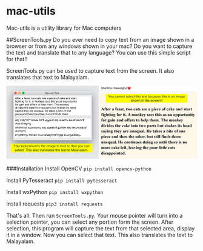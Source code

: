 # mac-utils
Mac-utils is a utility library for Mac computers

##ScreenTools.py
Do you ever need to copy text from an image shown in a browser or from any windows shown in your mac? Do you want to capture the text and translate that to any language? You can use this simple script for that!!

ScreenTools.py can be used to capture text from the screen. It also translates that text to Malayalam.

![Screenshot](screenshot.jpeg)

###Installation
Install OpenCV
`pip install opencv-python`

Install PyTesseract
`pip install pytesseract`

Install wxPython
`pip install wxpython`

Install requests
`pip3 install requests`

That's all. Then run `ScreenTools.py`. Your mouse pointer will turn into a selection pointer, you can select any portion form the screen. After selection, this program will capture the text from that selected area, display it in a window. Now you can select that text. This also translates the text to Malayalam.